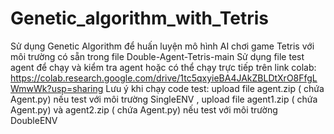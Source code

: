 # Genetic_algorithm_with_Tetris
  Sử dụng Genetic Algorithm để huấn luyện mô hình AI chơi game Tetris với môi trường có sẵn trong file Double-Agent-Tetris-main
  Sử dụng file test agent để chạy và kiểm tra agent hoặc có thể chạy trực tiếp trên link colab: https://colab.research.google.com/drive/1tc5qxyieBA4JAkZBLDtXrO8FfgLWmwWk?usp=sharing
  Lưu ý khi chạy code test: upload file agent.zip ( chứa Agent.py) nếu test với môi trường SingleENV , upload file agent1.zip ( chứa Agent.py) và agent2.zip ( chứa Agent.py) nếu test với môi trường DoubleENV
